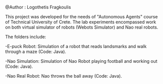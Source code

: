@Author : Logothetis Fragkoulis

This project was developed for the needs of "Autonomous Agents" course of Technical University of Crete.
The lab experiments encompassed work on both virtual simulator of robots (Webots Simulator) and Nao real robots.

The folders include:

-E-puck Robot: Simulation of a robot that reads landsmarks and walk through a maze (Code: Java).

-Nao Simulation: Simulation of Nao Robot playing football and working out (Code: Java).

-Nao Real Robot: Νao throws the ball away (Code: Java).
